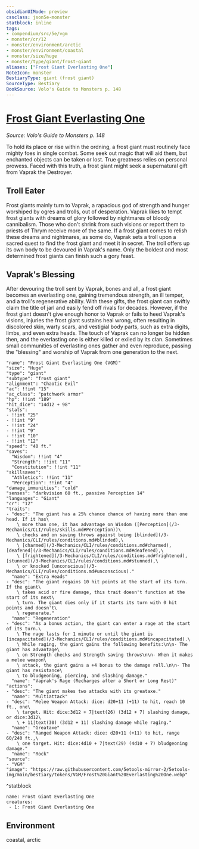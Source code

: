 ```yaml
---
obsidianUIMode: preview
cssclass: json5e-monster
statblock: inline
tags:
- compendium/src/5e/vgm
- monster/cr/12
- monster/environment/arctic
- monster/environment/coastal
- monster/size/huge
- monster/type/giant/frost-giant
aliases: ["Frost Giant Everlasting One"]
NoteIcon: monster
BestiaryType: giant (frost giant)
SourceType: Bestiary
BookSource: Volo's Guide to Monsters p. 148
---
```

# [Frost Giant Everlasting One](3-Mechanics\CLI\bestiary\giant/frost-giant-everlasting-one-vgm.md)
*Source: Volo's Guide to Monsters p. 148*  

To hold its place or rise within the ordning, a frost giant must routinely face mighty foes in single combat. Some seek out magic that will aid them, but enchanted objects can be taken or lost. True greatness relies on personal prowess. Faced with this truth, a frost giant might seek a supernatural gift from Vaprak the Destroyer.

## Troll Eater

Frost giants mainly turn to Vaprak, a rapacious god of strength and hunger worshiped by ogres and trolls, out of desperation. Vaprak likes to tempt frost giants with dreams of glory followed by nightmares of bloody cannibalism. Those who don't shrink from such visions or report them to priests of Thrym receive more of the same. If a frost giant comes to relish these dreams and nightmares, as some do, Vaprak sets a troll upon a sacred quest to find the frost giant and meet it in secret. The troll offers up its own body to be devoured in Vaprak's name. Only the boldest and most determined frost giants can finish such a gory feast.

## Vaprak's Blessing

After devouring the troll sent by Vaprak, bones and all, a frost giant becomes an everlasting one, gaining tremendous strength, an ill temper, and a troll's regenerative ability. With these gifts, the frost giant can swiftly claim the title of jarl and easily fend off rivals for decades. However, if the frost giant doesn't give enough honor to Vaprak or fails to heed Vaprak's visions, injuries the frost giant sustains heal wrong, often resulting in discolored skin, warty scars, and vestigial body parts, such as extra digits, limbs, and even extra heads. The touch of Vaprak can no longer be hidden then, and the everlasting one is either killed or exiled by its clan. Sometimes small communities of everlasting ones gather and even reproduce, passing the "blessing" and worship of Vaprak from one generation to the next.

```statblock
"name": "Frost Giant Everlasting One (VGM)"
"size": "Huge"
"type": "giant"
"subtype": "frost giant"
"alignment": "Chaotic Evil"
"ac": !!int "15"
"ac_class": "patchwork armor"
"hp": !!int "189"
"hit_dice": "14d12 + 98"
"stats":
- !!int "25"
- !!int "9"
- !!int "24"
- !!int "9"
- !!int "10"
- !!int "12"
"speed": "40 ft."
"saves":
  "Wisdom": !!int "4"
  "Strength": !!int "11"
  "Constitution": !!int "11"
"skillsaves":
  "Athletics": !!int "11"
  "Perception": !!int "4"
"damage_immunities": "cold"
"senses": "darkvision 60 ft., passive Perception 14"
"languages": "Giant"
"cr": "12"
"traits":
- "desc": "The giant has a 25% chance chance of having more than one head. If it has\
    \ more than one, it has advantage on Wisdom ([Perception](/3-Mechanics/CLI/rules/skills.md#Perception))\
    \ checks and on saving throws against being [blinded](/3-Mechanics/CLI/rules/conditions.md#blinded),\
    \ [charmed](/3-Mechanics/CLI/rules/conditions.md#charmed), [deafened](/3-Mechanics/CLI/rules/conditions.md#deafened),\
    \ [frightened](/3-Mechanics/CLI/rules/conditions.md#frightened), [stunned](/3-Mechanics/CLI/rules/conditions.md#stunned),\
    \ or knocked [unconscious](/3-Mechanics/CLI/rules/conditions.md#unconscious)."
  "name": "Extra Heads"
- "desc": "The giant regains 10 hit points at the start of its turn. If the giant\
    \ takes acid or fire damage, this trait doesn't function at the start of its next\
    \ turn. The giant dies only if it starts its turn with 0 hit points and doesn't\
    \ regenerate."
  "name": "Regeneration"
- "desc": "As a bonus action, the giant can enter a rage at the start of its turn.\
    \ The rage lasts for 1 minute or until the giant is [incapacitated](/3-Mechanics/CLI/rules/conditions.md#incapacitated).\
    \ While raging, the giant gains the following benefits:\n\n- The giant has advantage\
    \ on Strength checks and Strength saving throws\n\n- When it makes a melee weapon\
    \ attack, the giant gains a +4 bonus to the damage roll.\n\n- The giant has resistance\
    \ to bludgeoning, piercing, and slashing damage."
  "name": "Vaprak's Rage (Recharges after a Short or Long Rest)"
"actions":
- "desc": "The giant makes two attacks with its greataxe."
  "name": "Multiattack"
- "desc": "Melee Weapon Attack: dice: d20+11 (+11) to hit, reach 10 ft., one\
    \ target. Hit: dice:3d12 + 7|text(26) (3d12 + 7) slashing damage, or dice:3d12\
    \ + 11|text(30) (3d12 + 11) slashing damage while raging."
  "name": "Greataxe"
- "desc": "Ranged Weapon Attack: dice: d20+11 (+11) to hit, range 60/240 ft.,\
    \ one target. Hit: dice:4d10 + 7|text(29) (4d10 + 7) bludgeoning damage."
  "name": "Rock"
"source":
- "VGM"
"image": "https://raw.githubusercontent.com/5etools-mirror-2/5etools-img/main/bestiary/tokens/VGM/Frost%20Giant%20Everlasting%20One.webp"
```
^statblock

```encounter-table
name: Frost Giant Everlasting One
creatures:
 - 1: Frost Giant Everlasting One
```

## Environment

coastal, arctic